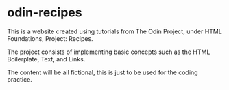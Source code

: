 # odin-recipes
This is a website created using tutorials from The Odin Project, under HTML Foundations, Project: Recipes.

The project consists of implementing basic concepts such as the HTML Boilerplate, Text, and Links.

The content will be all fictional, this is just to be used for the coding practice.

